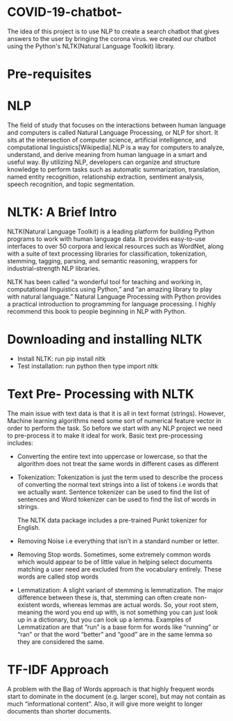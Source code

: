 # COVID-19-chatbot-
The idea of this project is to use NLP to create a search chatbot that gives answers to the user by bringing the corona virus.
we created our chatbot using the Python's NLTK(Natural Language Toolkit) library.


# Pre-requisites

# NLP
The field of study that focuses on the interactions between human language and computers is called Natural Language Processing, or NLP for short. It sits at the intersection of computer science, artificial intelligence, and computational linguistics[Wikipedia].NLP is a way for computers to analyze, understand, and derive meaning from human language in a smart and useful way. By utilizing NLP, developers can organize and structure knowledge to perform tasks such as automatic summarization, translation, named entity recognition, relationship extraction, sentiment analysis, speech recognition, and topic segmentation.
  
# NLTK: A Brief Intro
NLTK(Natural Language Toolkit) is a leading platform for building Python programs to work with human language data. It provides easy-to-use interfaces to over 50 corpora and lexical resources such as WordNet, along with a suite of text processing libraries for classification, tokenization, stemming, tagging, parsing, and semantic reasoning, wrappers for industrial-strength NLP libraries.

NLTK has been called “a wonderful tool for teaching and working in, computational linguistics using Python,” and “an amazing library to play with natural language.”
Natural Language Processing with Python provides a practical introduction to programming for language processing. I highly recommend this book to people beginning in NLP with Python.

# Downloading and installing NLTK

   - Install NLTK: run pip install nltk
   - Test installation: run python then type import nltk

# Text Pre- Processing with NLTK
The main issue with text data is that it is all in text format (strings). However, Machine learning algorithms need some sort of numerical feature vector in order to perform the task. So before we start with any NLP project we need to pre-process it to make it ideal for work. Basic text pre-processing includes:

 - Converting the entire text into uppercase or lowercase, so that the algorithm does not treat the same words in different cases as different
 
  - Tokenization: Tokenization is just the term used to describe the process of converting the normal text strings into a list of tokens i.e words that we actually want.            Sentence tokenizer can be used to find the list of sentences and Word tokenizer can be used to find the list of words in strings.
  
     The NLTK data package includes a pre-trained Punkt tokenizer for English.
     
  - Removing Noise i.e everything that isn’t in a standard number or letter.
  - Removing Stop words. Sometimes, some extremely common words which would appear to be of little value in helping select documents matching a user need are excluded from the     vocabulary entirely. These words are called stop words
  - Lemmatization: A slight variant of stemming is lemmatization. The major difference between these is, that, stemming can often create non-existent words, whereas lemmas are     actual words. So, your root stem, meaning the word you end up with, is not something you can just look up in a dictionary, but you can look up a lemma. Examples of            Lemmatization are that “run” is a base form for words like “running” or “ran” or that the word “better” and “good” are in the same lemma so they are considered the same.
  
  
# TF-IDF Approach

A problem with the Bag of Words approach is that highly frequent words start to dominate in the document (e.g. larger score), but may not contain as much “informational content”. Also, it will give more weight to longer documents than shorter documents.







